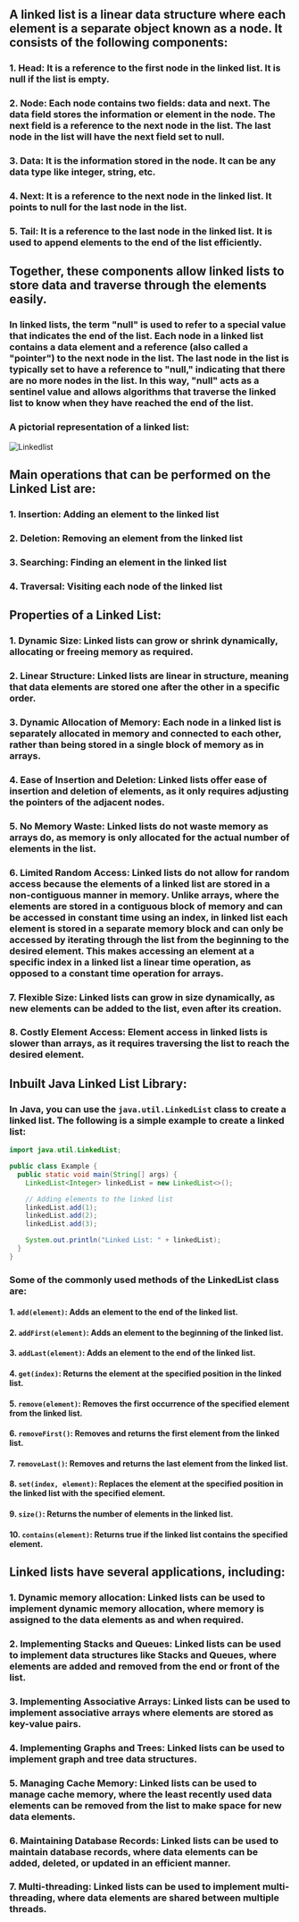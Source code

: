 ## A linked list is a linear data structure where each element is a separate object known as a node. It consists of the following components:

### 1. Head: It is a reference to the first node in the linked list. It is null if the list is empty.

### 2.  Node: Each node contains two fields: data and next. The data field stores the information or element in the node. The next field is a reference to the next node in the list. The last node in the list will have the next field set to null.

### 3. Data: It is the information stored in the node. It can be any data type like integer, string, etc.

### 4. Next: It is a reference to the next node in the linked list. It points to null for the last node in the list.

### 5. Tail: It is a reference to the last node in the linked list. It is used to append elements to the end of the list efficiently.

## Together, these components allow linked lists to store data and traverse through the elements easily.

### In linked lists, the term "null" is used to refer to a special value that indicates the end of the list. Each node in a linked list contains a data element and a reference (also called a "pointer") to the next node in the list. The last node in the list is typically set to have a reference to "null," indicating that there are no more nodes in the list. In this way, "null" acts as a sentinel value and allows algorithms that traverse the linked list to know when they have reached the end of the list.

### A pictorial representation of a linked list:

![Linkedlist](https://user-images.githubusercontent.com/124640512/218189744-d0fac16c-0b87-4bd2-bad6-dfd38163cb0d.png)


## Main operations that can be performed on the Linked List are:

### 1.  Insertion: Adding an element to the linked list
### 2.  Deletion: Removing an element from the linked list
### 3.  Searching: Finding an element in the linked list
### 4.  Traversal: Visiting each node of the linked list

## Properties of a Linked List:

### 1.  Dynamic Size: Linked lists can grow or shrink dynamically, allocating or freeing memory as required.
    
### 2.  Linear Structure: Linked lists are linear in structure, meaning that data elements are stored one after the other in a specific order.
    
### 3.  Dynamic Allocation of Memory: Each node in a linked list is separately allocated in memory and connected to each other, rather than being stored in a single block of memory as in arrays.
    
### 4.  Ease of Insertion and Deletion: Linked lists offer ease of insertion and deletion of elements, as it only requires adjusting the pointers of the adjacent nodes.
    
### 5.  No Memory Waste: Linked lists do not waste memory as arrays do, as memory is only allocated for the actual number of elements in the list.
    
### 6.  Limited Random Access: Linked lists do not allow for random access because the elements of a linked list are stored in a non-contiguous manner in memory. Unlike arrays, where the elements are stored in a contiguous block of memory and can be accessed in constant time using an index, in linked list each element is stored in a separate memory block and can only be accessed by iterating through the list from the beginning to the desired element. This makes accessing an element at a specific index in a linked list a linear time operation, as opposed to a constant time operation for arrays.
    
### 7.  Flexible Size: Linked lists can grow in size dynamically, as new elements can be added to the list, even after its creation.
    
### 8.  Costly Element Access: Element access in linked lists is slower than arrays, as it requires traversing the list to reach the desired element.

## Inbuilt Java Linked List Library:

### In Java, you can use the `java.util.LinkedList` class to create a linked list. The following is a simple example to create a linked list:

```java
import java.util.LinkedList;

public class Example {
  public static void main(String[] args) {
    LinkedList<Integer> linkedList = new LinkedList<>();

    // Adding elements to the linked list
    linkedList.add(1);
    linkedList.add(2);
    linkedList.add(3);

    System.out.println("Linked List: " + linkedList);
  }
}
```

### Some of the commonly used methods of the LinkedList class are:

#### 1.  `add(element)`: Adds an element to the end of the linked list.

#### 2.  `addFirst(element)`: Adds an element to the beginning of the linked list.

#### 3.  `addLast(element)`: Adds an element to the end of the linked list.

#### 4.  `get(index)`: Returns the element at the specified position in the linked list.

#### 5.  `remove(element)`: Removes the first occurrence of the specified element from the linked list.

#### 6.  `removeFirst()`: Removes and returns the first element from the linked list.

#### 7.  `removeLast()`: Removes and returns the last element from the linked list.

#### 8.  `set(index, element)`: Replaces the element at the specified position in the linked list with the specified element.

#### 9.  `size()`: Returns the number of elements in the linked list.

#### 10.  `contains(element)`: Returns true if the linked list contains the specified element. 

## Linked lists have several applications, including:

### 1.  Dynamic memory allocation: Linked lists can be used to implement dynamic memory allocation, where memory is assigned to the data elements as and when required.
    
### 2.  Implementing Stacks and Queues: Linked lists can be used to implement data structures like Stacks and Queues, where elements are added and removed from the end or front of the list.
    
### 3.  Implementing Associative Arrays: Linked lists can be used to implement associative arrays where elements are stored as key-value pairs.
    
### 4.  Implementing Graphs and Trees: Linked lists can be used to implement graph and tree data structures.
    
### 5.  Managing Cache Memory: Linked lists can be used to manage cache memory, where the least recently used data elements can be removed from the list to make space for new data elements.
    
### 6.  Maintaining Database Records: Linked lists can be used to maintain database records, where data elements can be added, deleted, or updated in an efficient manner.
    
### 7.  Multi-threading: Linked lists can be used to implement multi-threading, where data elements are shared between multiple threads.
